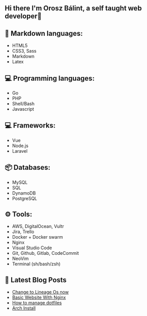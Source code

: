 ## Hi there I'm Orosz Bálint, a self taught web developer👋

## 📝 Markdown languages:

- HTML5
- CSS3, Sass
- Markdown
- Latex

## 💻 Programming languages:

- Go
- PHP
- Shell/Bash
- Javascript

## 💻 Frameworks:

- Vue
- Node.js
- Laravel

## 📦 Databases:

- MySQL
- SQL
- DynamoDB
- PostgreSQL

## ⚙️ Tools:

- AWS, DigitalOcean, Vultr
- Jira, Trello
- Docker + Docker swarm
- Nginx
- Visual Studio Code
- Git, Github, Gitlab, CodeCommit
- NeoVim
- Terminal (sh/bash/zsh)

## 📕 Latest Blog Posts
<!-- BLOG-POST-LIST:START -->
- [Change to Lineage Os now](https://oroszbalint.hu/posts/lineage-os/)
- [Basic Website With Nginx](https://oroszbalint.hu/posts/basic-website-with-nginx/)
- [How to manage dotfiles](https://oroszbalint.hu/posts/how-to-manage-dotfiles/)
- [Arch Install](https://oroszbalint.hu/posts/arch-install/)
<!-- BLOG-POST-LIST:END -->


